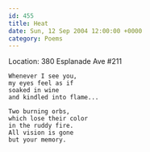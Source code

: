 ```yaml
---
id: 455
title: Heat
date: Sun, 12 Sep 2004 12:00:00 +0000
category: Poems
---
```


Location: 380 Esplanade Ave #211

    Whenever I see you,  
    my eyes feel as if  
    soaked in wine  
    and kindled into flame...

    Two burning orbs,  
    which lose their color  
    in the ruddy fire.  
    All vision is gone  
    but your memory.



